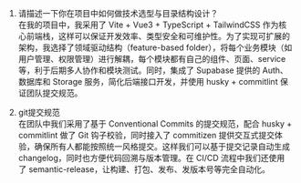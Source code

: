 1. 请描述一下你在项目中如何做技术选型与目录结构设计？  
在我的项目中，我采用了 Vite + Vue3 + TypeScript + TailwindCSS 作为核心前端栈，这样可以保证开发效率、类型安全和可维护性。为了实现可扩展的架构，我选择了领域驱动结构（feature-based folder），将每个业务模块（如用户管理、权限管理）进行解耦，每个模块都有自己的组件、页面、service 等，利于后期多人协作和模块测试。同时，集成了 Supabase 提供的 Auth、数据库和 Storage 服务，简化后端接口开发，并使用 husky + commitlint 保证团队提交规范。

2. git提交规范  
在团队中我们采用了基于 Conventional Commits 的提交规范，配合 husky + commitlint 做了 Git 钩子校验，同时接入了 commitizen 提供交互式提交体验，确保所有人都能按照统一风格提交。这样我们可以基于提交记录自动生成 changelog，同时也方便代码回溯与版本管理。在 CI/CD 流程中我们还使用了 semantic-release，让构建、打包、发布、发版本号等完全自动化。